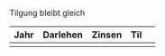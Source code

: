 Tilgung bleibt gleich


| Jahr | Darlehen | Zinsen | Til |     |
| ---- | -------- | ------ | --- | --- |
|      |          |        |     |     |
